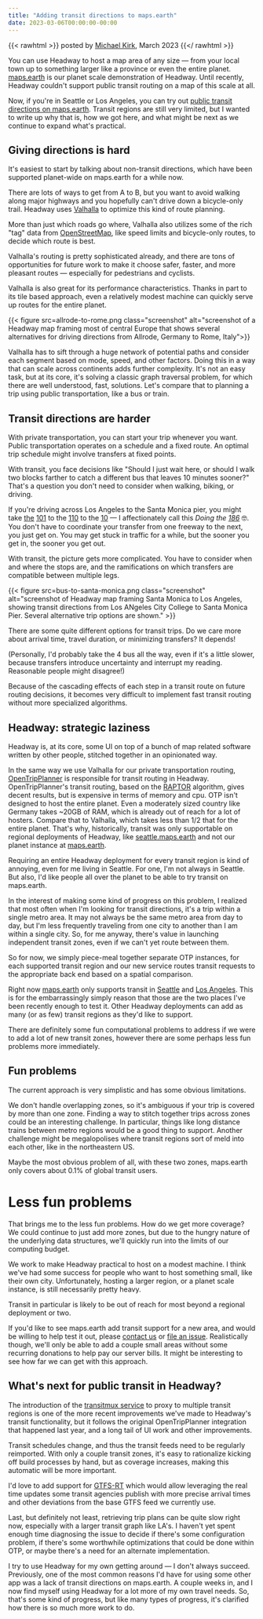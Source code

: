 ```yaml
---
title: "Adding transit directions to maps.earth"
date: 2023-03-06T00:00:00-00:00
---
```


{{< rawhtml >}}
<span class="byline">posted by <a href="https://github.com/michaelkirk">Michael Kirk</a>, March 2023</span>
{{</ rawhtml >}}

You can use Headway to host a map area of any size — from your local town up to something larger like a province or even the entire planet.
[maps.earth](https://maps.earth) is our planet scale demonstration of Headway.
Until recently, Headway couldn't support public transit routing on a map of this scale at all.

Now, if you're in Seattle or Los Angeles, you can try out [public transit directions on maps.earth](https://maps.earth/directions/transit/openstreetmap%3Avenue%3Away%2F221703439/openstreetmap%3Avenue%3Away%2F226019357).
Transit regions are still very limited, but I wanted to write up why that is, how we got here, and what might be next as we continue to expand what's practical.

## Giving directions is hard

It's easiest to start by talking about non-transit directions, which have been supported planet-wide on maps.earth for a while now.

There are lots of ways to get from A to B, but you want to avoid walking along major highways and you hopefully can't drive down a bicycle-only trail.
Headway uses [Valhalla](https://github.com/valhalla/valhalla) to optimize this kind of route planning.

More than just which roads go where, Valhalla also utilizes some of the rich "tag" data from [OpenStreetMap](https://openstreetmap.org), like speed limits and bicycle-only routes, to decide which route is best.

Valhalla's routing is pretty sophisticated already, and there are tons of opportunities for future work to make it choose safer, faster, and more pleasant routes — especially for pedestrians and cyclists.

Valhalla is also great for its performance characteristics. Thanks in part to its tile based approach, even a relatively modest machine can quickly serve up routes for the entire planet.

{{< figure src=allrode-to-rome.png class="screenshot" alt="screenshot of a Headway map framing most of central Europe that shows several alternatives for driving directions from Allrode, Germany to Rome, Italy">}}

Valhalla has to sift through a huge network of potential paths and consider each segment based on mode, speed, and other factors.
Doing this in a way that can scale across continents adds further complexity.
It's not an easy task, but at its core, it's solving a classic graph traversal problem, for which there are well understood, fast, solutions.
Let's compare that to planning a trip using public transportation, like a bus or train.

## Transit directions are harder

With private transportation, you can start your trip whenever you want.
Public transportation operates on a schedule and a fixed route.
An optimal trip schedule might involve transfers at fixed points.

With transit, you face decisions like "Should I just wait here, or should I walk two blocks farther to catch a different bus that leaves 10 minutes sooner?"
That's a question you don't need to consider when walking, biking, or driving.

If you're driving across Los Angeles to the Santa Monica pier, you might take [the](https://la.curbed.com/2017/9/6/16264074/socal-los-angeles-the-freeways) [101](https://en.wikipedia.org/wiki/U.S._Route_101_in_California) to the [110](https://en.wikipedia.org/wiki/Interstate_110_and_State_Route_110_(California)) to the [10](https://en.wikipedia.org/wiki/Interstate_10_in_California)
— I affectionately call this _Doing the [186](http://google.com/search?q=186%20in%20binary)_ 🤓.
You don't have to coordinate your transfer from one freeway to the next, you just get on.
You may get stuck in traffic for a while, but the sooner you get in, the sooner you get out.

With transit, the picture gets more complicated. You have to consider when and where the stops are, and the ramifications on which transfers are compatible between multiple legs.

{{< figure src=bus-to-santa-monica.png class="screenshot" alt="screenshot of Headway map framing Santa Monica to Los Angeles, showing transit directions from Los ANgeles City College to Santa Monica Pier. Several alternative trip options are shown." >}}

There are some quite different options for transit trips. Do we care more about arrival time, travel duration, or minimizing transfers? It depends!

(Personally, I'd probably take the 4 bus all the way, even if it's a little slower, because transfers introduce uncertainty and interrupt my reading. Reasonable people might disagree!)

Because of the cascading effects of each step in a transit route on future routing decisions, it becomes very difficult to implement fast transit routing without more specialized algorithms.

## Headway: strategic laziness

Headway is, at its core, some UI on top of a bunch of map related software written by other people, stitched together in an opinionated way.

In the same way we use Valhalla for our private transportation routing, [OpenTripPlanner](https://www.opentripplanner.org) is responsible for transit routing in Headway.
OpenTripPlanner's transit routing, based on the [RAPTOR](https://www.microsoft.com/en-us/research/wp-content/uploads/2012/01/raptor_alenex.pdf) algorithm, gives decent results, but is expensive in terms of memory and cpu.
OTP isn't designed to host the entire planet. Even a moderately sized country like Germany takes ~20GB of RAM, which is already out of reach for a lot of hosters. Compare that to Valhalla, which takes less than 1/2 that for the entire planet.
That's why, historically, transit was only supportable on regional deployments of Headway, like [seattle.maps.earth](https://seattle.maps.earth) and not our planet instance at [maps.earth](https://maps.earth).

Requiring an entire Headway deployment for every transit region is kind of annoying, even for me living in Seattle. For one, I'm not always in Seattle. But also, I'd like people all over the planet to be able to try transit on maps.earth.

In the interest of making some kind of progress on this problem, I realized that most often when I'm looking for transit directions, it's a trip within a single metro area.
It may not always be the same metro area from day to day, but I'm less frequently traveling from one city to another than I am within a single city.
So, for me anyway, there's value in launching independent transit zones, even if we can't yet route between them.

So for now, we simply piece-meal together separate OTP instances, for each supported transit region and our new service routes transit requests to the appropriate back end based on a spatial comparison.

Right now [maps.earth](https://maps.earth) only supports transit in [Seattle](https://github.com/headwaymaps/headway/blob/v0.4.5/k8s/configs/planet/opentripplanner-seattle-deployment.yaml) and [Los Angeles](https://github.com/headwaymaps/headway/blob/v0.4.5/k8s/configs/planet/opentripplanner-losangeles-deployment.yaml). This is for the embarrassingly simply reason that those are the two places I've been recently enough to test it.
Other Headway deployments can add as many (or as few) transit regions as they'd like to support.

There are definitely some fun computational problems to address if we were to add a lot of new transit zones, however there are some perhaps less fun problems more immediately.

## Fun problems

The current approach is very simplistic and has some obvious limitations.

We don't handle overlapping zones, so it's ambiguous if your trip is covered by more than one zone.
Finding a way to stitch together trips across zones could be an interesting challenge.
In particular, things like long distance trains between metro regions would be a good thing to support.
Another challenge might be megalopolises where transit regions sort of meld into each other, like in the northeastern US.

Maybe the most obvious problem of all, with these two zones, maps.earth only covers about 0.1% of global transit users.

# Less fun problems

That brings me to the less fun problems. How do we get more coverage? We could continue to just add more zones, but due to the hungry nature of the underlying data structures, we'll quickly run into the limits of our computing budget.

We work to make Headway practical to host on a modest machine. I think we've had some success for people who want to host something small, like their own city. Unfortunately, hosting a larger region, or a planet scale instance, is still necessarily pretty heavy. 

Transit in particular is likely to be out of reach for most beyond a regional deployment or two.

If you'd like to see maps.earth add transit support for a new area, and would be willing to help test it out, please [contact us](info@maps.earth) or [file an issue](https://github.com/headwaymaps/headway/issues/new).
Realistically though, we'll only be able to add a couple small areas without some recurring donations to help pay our server bills. It might be interesting to see how far we can get with this approach.

## What's next for public transit in Headway?

The introduction of the [transitmux service](https://github.com/headwaymaps/headway/tree/v0.4.5/services/transitmux) to proxy to multiple transit regions is one of the more recent improvements we've made to Headway's transit functionality, but it follows the original OpenTripPlanner integration that happened last year, and a long tail of UI work and other improvements.

Transit schedules change, and thus the transit feeds need to be regularly reimported.
With only a couple transit zones, it's easy to rationalize kicking off build processes by hand, but as coverage increases, making this automatic will be more important.

I'd love to add support for [GTFS-RT](https://developers.google.com/transit/gtfs-realtime/guides/feed-entities) which would allow leveraging the real time updates some transit agencies publish with more precise arrival times and other deviations from the base GTFS feed we currently use.

Last, but definitely not least, retrieving trip plans can be quite slow right now, especially with a larger transit graph like LA's.
I haven't yet spent enough time diagnosing the issue to decide if there's some configuration problem, if there's some worthwhile optimizations that could be done within OTP, or maybe there's a need for an alternate implementation.

I try to use Headway for my own getting around — I don't always succeed. Previously, one of the most common reasons I'd have for using some other app was a lack of transit directions on maps.earth.
A couple weeks in, and I now find myself using Headway for a lot more of my own travel needs.
So, that's some kind of progress, but like many types of progress, it's clarified how there is so much more work to do.
